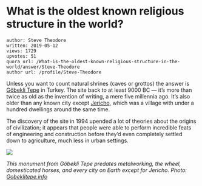 # What is the oldest known religious structure in the world?

	author: Steve Theodore
	written: 2019-05-12
	views: 1729
	upvotes: 51
	quora url: /What-is-the-oldest-known-religious-structure-in-the-world/answer/Steve-Theodore
	author url: /profile/Steve-Theodore


Unless you want to count natural shrines (caves or grottos) the answer is [Göbekli Tepe](https://en.wikipedia.org/wiki/G%C3%B6bekli_Tepe) in Turkey. The site back to at least 9000 BC — it’s more than twice as old as the invention of writing, a mere five millennia ago. It’s also older than any known city except [Jericho,](https://en.wikipedia.org/wiki/Jericho) which was a village with under a hundred dwellings around the same time.

The discovery of the site in 1994 upended a lot of theories about the origins of civilization; it appears that people were able to perform incredible feats of engineering and construction before they’d even completely settled down to agriculture, much less in urban settings.

![](https://qph.fs.quoracdn.net/main-qimg-13341d619cbe3930a4b80f5da8e5f656)

_This monument from Göbekli Tepe predates metalworking, the wheel, domesticated horses, and every city on Earth except for Jericho. Photo:_ _[Gobeklitepe.info](http://gobeklitepe.info/galery.html)_ 



